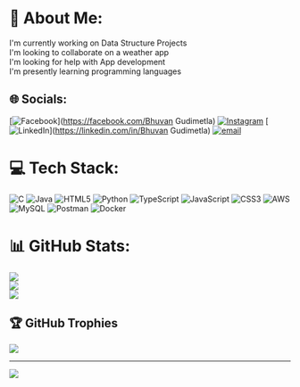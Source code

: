 # 💫 About Me:
I'm currently working on Data Structure Projects<br>I'm looking to collaborate on a weather app<br>I'm looking for help with App development<br>I'm presently learning programming languages<br>


## 🌐 Socials:
[![Facebook](https://img.shields.io/badge/Facebook-%231877F2.svg?logo=Facebook&logoColor=white)](https://facebook.com/Bhuvan Gudimetla) [![Instagram](https://img.shields.io/badge/Instagram-%23E4405F.svg?logo=Instagram&logoColor=white)](https://instagram.com/bhuvan_1318) [![LinkedIn](https://img.shields.io/badge/LinkedIn-%230077B5.svg?logo=linkedin&logoColor=white)](https://linkedin.com/in/Bhuvan Gudimetla) [![email](https://img.shields.io/badge/Email-D14836?logo=gmail&logoColor=white)](mailto:gudimetlabhuvan@gmail.com) 

# 💻 Tech Stack:
![C](https://img.shields.io/badge/c-%2300599C.svg?style=for-the-badge&logo=c&logoColor=white) ![Java](https://img.shields.io/badge/java-%23ED8B00.svg?style=for-the-badge&logo=openjdk&logoColor=white) ![HTML5](https://img.shields.io/badge/html5-%23E34F26.svg?style=for-the-badge&logo=html5&logoColor=white) ![Python](https://img.shields.io/badge/python-3670A0?style=for-the-badge&logo=python&logoColor=ffdd54) ![TypeScript](https://img.shields.io/badge/typescript-%23007ACC.svg?style=for-the-badge&logo=typescript&logoColor=white) ![JavaScript](https://img.shields.io/badge/javascript-%23323330.svg?style=for-the-badge&logo=javascript&logoColor=%23F7DF1E) ![CSS3](https://img.shields.io/badge/css3-%231572B6.svg?style=for-the-badge&logo=css3&logoColor=white) ![AWS](https://img.shields.io/badge/AWS-%23FF9900.svg?style=for-the-badge&logo=amazon-aws&logoColor=white) ![MySQL](https://img.shields.io/badge/mysql-4479A1.svg?style=for-the-badge&logo=mysql&logoColor=white) ![Postman](https://img.shields.io/badge/Postman-FF6C37?style=for-the-badge&logo=postman&logoColor=white) ![Docker](https://img.shields.io/badge/docker-%230db7ed.svg?style=for-the-badge&logo=docker&logoColor=white)
# 📊 GitHub Stats:
![](https://github-readme-stats.vercel.app/api?username=BhuvanGudi&theme=dark&hide_border=true&include_all_commits=true&count_private=true)<br/>
![](https://github-readme-streak-stats.herokuapp.com/?user=BhuvanGudi&theme=dark&hide_border=true)<br/>
![](https://github-readme-stats.vercel.app/api/top-langs/?username=BhuvanGudi&theme=dark&hide_border=true&include_all_commits=true&count_private=true&layout=compact)

## 🏆 GitHub Trophies
![](https://github-profile-trophy.vercel.app/?username=BhuvanGudi&theme=radical&no-frame=false&no-bg=true&margin-w=4)

---
[![](https://visitcount.itsvg.in/api?id=BhuvanGudi&icon=0&color=0)](https://visitcount.itsvg.in)

<!-- Proudly created with GPRM ( https://gprm.itsvg.in ) -->
